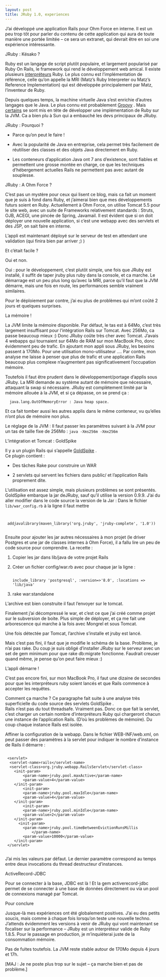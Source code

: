 ```yaml
---
layout: post
title: JRuby 1.0, experiences
---
```

<p>J&rsquo;ai d&eacute;velopp&eacute; une application Rails pour Ohm Force en interne. Il est un peu trop t&ocirc;t pour parler du contenu de cette application qui aura de toute mani&egrave;re une port&eacute;e limit&eacute;e &#8211; ce sera un extranet, qui devrait &ecirc;tre en soi une exp&eacute;rience int&eacute;ressante. </p>

<p>JRuby : K&eacute;sako ? </p>

<p>Ruby est un langage de script plut&ocirc;t populaire, et largement popularis&eacute; par Ruby On Rails, le framework qui rend le d&eacute;veloppement web amical.
  Il existe plusieurs  <a href="http://fr.wikipedia.org/wiki/Interpr%C3%A8te_(informatique)" title="http://fr.wikipedia.org/wiki/Interpr%C3%A8te_(informatique)">interpr&eacute;teurs</a>  Ruby. Le plus connu est l&rsquo;impl&eacute;mentation de r&eacute;f&eacute;rence, celle qu&rsquo;on appelle la MRI (Matz&rsquo;s Ruby Interpreter ou Matz&rsquo;s Reference Implementation) qui est d&eacute;velopp&eacute;e principalement par Matz, l&rsquo;inventeur de Ruby.  </p>

<p>Depuis quelques temps, la machine virtuelle Java s&rsquo;est enrichie d&rsquo;autres langages que le Java. Le plus connu est probablement  <a href="http://java.sun.com/developer/technicalArticles/JavaLP/groovy/" title="http://java.sun.com/developer/technicalArticles/JavaLP/groovy/">Groovy</a> . Mais  <a href="http://headius.blogspot.com/" title="http://headius.blogspot.com/">certains</a>  se sont mis en t&ecirc;te de d&eacute;velopper une impl&eacute;mentation de Ruby sur la JVM. Ca a bien plu &agrave; Sun qui a embauch&eacute; les devs principaux de JRuby.  </p>

<p>JRuby : Pourquoi ? </p>

<ul>
<li><p>Parce qu&rsquo;on peut le faire !  </p></li>
<li><p>Avec la popularit&eacute; de Java en entreprise, cela permet tr&egrave;s facilement de r&eacute;utiliser des classes et des objets Java directement en Ruby.  </p></li>
<li>Les conteneurs d&rsquo;application Java ont 7 ans d&rsquo;existence, sont fiables et permettent une grosse mont&eacute;e en charge, ce que les techniques d&rsquo;h&eacute;bergement actuelles Rails ne permettent pas avec autant de souplesse.  </li>
</ul>

<p>JRuby : A Ohm Force ? </p>

<p>C&rsquo;est pas un myst&egrave;re pour ceux qui lisent ce blog, mais ca fait un moment que je suis &agrave; fond dans Ruby, et j&rsquo;aimerai bien que mes d&eacute;veloppements futurs soient en Ruby.
 Actuellement &agrave; Ohm Force, on utilise Tomcat 5.5 pour le site web, avec un suite de Frameworks relativement standards : Struts, OJB, ACEGI, une pinc&eacute;e de Spring, Javamail.
 Il est &eacute;vident que si on doit d&eacute;ployer une nouvelle application, si c&rsquo;est une webapp avec des servlets et des JSP, on sait faire en interne. </p>

<p>L&rsquo;appli est maintenant d&eacute;ploy&eacute; sur le serveur de test en attendant une validation (qui finira bien par arriver ;) ) </p>

<p>Et c&rsquo;&eacute;tait facile ? </p>

<p>Oui et non.</p>

<p>Oui : pour le d&eacute;veloppement, c&rsquo;est plut&ocirc;t simple, une fois que JRuby est install&eacute;, il suffit de taper jruby plus ruby dans la console, et ca marche.
 Le d&eacute;marrage est un peu plus long qu&rsquo;avec la MRI, parce qu&rsquo;il faut que la JVM d&eacute;marre, mais une fois en route, les performances semble vraiment similaires. </p>

<p>Pour le d&eacute;ploiement par contre, j&rsquo;ai eu plus de probl&egrave;mes qui m&rsquo;ont co&ucirc;t&eacute; 2 jours et quelques surprises. </p>

<p>La m&eacute;moire ! </p>

<p>La JVM limite la m&eacute;moire disponible. Par d&eacute;faut, le tas est &agrave; 64Mo, c&rsquo;est tr&egrave;s largement insuffisant pour l&rsquo;int&eacute;gration Rails sur Tomcat. Avec 256Mo, ca passe beaucoup mieux :)
 Donc JRuby co&ucirc;te tr&egrave;s cher avec Tomcat. J&rsquo;avais 4 webapps qui tournaient sur 64Mo de RAM sur mon MacBook Pro, donc &eacute;videmment peu de trafic. En ajoutant mon appli sous JRuby, les besoins passent &agrave; 170Mo. Pour une utilisation mono-utilisateur &#8230;. Par contre, mon analyse me laisse &agrave; penser que plus de trafic et une application Rails beaucoup plus complexe n&rsquo;augmentent pas significativement l&rsquo;occupation m&eacute;moire. </p>

<p>Toutefois il faut &ecirc;tre prudent dans le d&eacute;veloppement/portage d&rsquo;applis sous JRuby. La MRI demande au syst&egrave;me autant de m&eacute;moire que n&eacute;cessaire, attaquant la swap si n&eacute;cessaire. JRuby est compl&egrave;tement limit&eacute; par la m&eacute;moire allou&eacute;e &agrave; la JVM, et si &ccedil;a d&eacute;passe, on se prend &ccedil;a : </p>

<pre><code>  java.lang.OutOfMemoryError : Java heap space.
</code></pre>

<p>Et ca fait tomber aussi les autres applis dans le m&ecirc;me conteneur, vu qu&rsquo;elles n&rsquo;ont plus de m&eacute;moire non plus. </p>

<p>Le r&eacute;glage de la JVM :
 Il faut passer les param&egrave;tres suivant &agrave; la JVM pour un tas de taille fixe de 256Mo :
      <code>java -Xms256m -Xmx256m</code></p>

<p>L&rsquo;int&eacute;gration et Tomcat : GoldSpike </p>

<p>Il y a un plugin Rails qui s&rsquo;appelle  <a href="http://www.headius.com/jrubywiki/index.php/Rails_Integration" title="http://www.headius.com/jrubywiki/index.php/Rails_Integration">GoldSpike</a> .<br>
 Ce plugin contient :  </p>

<ul>
<li><p>Des t&acirc;ches Rake pour construire un WAR  </p></li>
<li><p>2 servlets qui servent les fichiers dans public/ et l&rsquo;application Rails proprement dite.  </p></li>
</ul>

<p>L&rsquo;utilisation est assez simple, mais plusieurs probl&egrave;mes se sont pr&eacute;sent&eacute;s.
 GoldSpike embarque la jar deJRuby, sauf qu&rsquo;il utilise la version 0.9.9. J&rsquo;ai du aller modifier dans le code source la version de la Jar :
 Dans le fichier <code>lib/war_config.rb</code> &agrave; la ligne il faut mettre<br>
 <pre><code class="ruby"><br>
 add<em>java</em>library(maven_library('org.jruby', 'jruby-complete', '1.0'))
   </code></pre>
 Ensuite pour ajouter les jar autres n&eacute;cessaires &agrave; mon projet (le driver Postgres et une jar de classes internes &agrave; Ohm Force), il a fallu lire un peu de code source pour comprendre.
 La recette : </p>

<ol>
<li><p>Copier les jar dans lib/java de votre projet Rails  </p></li>
<li><p>Cr&eacute;er un fichier config/war.rb avec pour chaque jar la ligne : </p>

<pre><code class="ruby">
include_library 'postgresql', :version=&gt;'8.0', :locations =&gt; 'lib/java'</code></pre>    </li>
<li><p>rake war:standalone   </p></li>
</ol>

<p>L&rsquo;archive est bien construite il faut l&rsquo;envoyer sur le tomcat. </p>

<p>Finalement j&rsquo;ai d&eacute;compress&eacute; le war, et c&rsquo;est ce que j&rsquo;ai cr&eacute;&eacute; comme projet sur le subversion de boite. Plus simple de d&eacute;ployer, et &ccedil;a me fait une arborescence qui marche &agrave; la fois avec Mongrel et sous Tomcat. </p>

<p>Une fois d&eacute;tect&eacute;e par Tomcat, l&rsquo;archive s&rsquo;installe et jruby est lanc&eacute;. </p>

<p>Mais c&rsquo;est pas fini, il faut que je modifie le sch&eacute;ma de la base. Probl&egrave;me, je n&rsquo;ai pas rake. Du coup je suis oblig&eacute; d&rsquo;installer JRuby sur le serveur avec un set de gem minimum pour que rake db:migrate fonctionne. Faudrait creuser quand m&ecirc;me, je pense qu&rsquo;on peut faire mieux :) </p>

<p>L&rsquo;appli d&eacute;marre ! </p>

<p>C&rsquo;est pas encore fini, sur mon MacBook Pro, il faut une dizaine de secondes pour que les interpr&eacute;teurs ruby soient lanc&eacute;s et que Rails commence &agrave; accepter les requ&ecirc;tes. </p>

<p>Comment &ccedil;a marche ?
  Ce paragraphe fait suite &agrave; une analyse tr&egrave;s superficielle du code source des servlets GoldSpike  .<br>
 Rails n&rsquo;est pas du tout threadsafe. Vraiment pas. Donc ce que fait la servlet, c&rsquo;est charger un certain nombre d&rsquo;interpr&eacute;teurs Ruby qui chargeront chacun une instance de l&rsquo;application Rails. (D&rsquo;o&ugrave; les probl&egrave;mes de m&eacute;moire). Du coup chaque instance Rails est isol&eacute;e. </p>

<p>Affiner la configuration de la webapp.
 Dans le fichier WEB-INF/web.xml, on peut passer des param&egrave;tres &agrave; la servlet pour indiquer le nombre d&rsquo;instance de Rails il d&eacute;marre :
  <pre><code class="html">
 &lt;servlet&gt;
  &lt;servlet-name&gt;rails&lt;/servlet-name&gt;
  &lt;servlet-class&gt;org.jruby.webapp.RailsServlet&lt;/servlet-class&gt;
    &lt;init-param&gt;
        &lt;param-name&gt;jruby.pool.maxActive&lt;/param-name&gt;
        &lt;param-value&gt;4&lt;/param-value&gt;
    &lt;/init-param&gt;
        &lt;init-param&gt;
        &lt;param-name&gt;jruby.pool.maxIdle&lt;/param-name&gt;
        &lt;param-value&gt;4&lt;/param-value&gt;
    &lt;/init-param&gt;
        &lt;init-param&gt;
        &lt;param-name&gt;jruby.pool.minIdle&lt;/param-name&gt;
        &lt;param-value&gt;2&lt;/param-value&gt;
    &lt;/init-param&gt;
      &lt;init-param&gt;
        &lt;param-name&gt;jruby.pool.timeBetweenEvictionRunsMillis
            &lt;/param-name&gt;
        &lt;param-value&gt;10000&lt;/param-value&gt;
    &lt;/init-param&gt;
 &lt;/servlet&gt;
   </code></pre>
 J&rsquo;ai mis les valeurs par d&eacute;faut. Le dernier param&egrave;tre correspond au temps entre deux invocations du thread destructeur d&rsquo;instances. </p>

<p>ActiveRecord-JDBC </p>

<p>Pour se connecter &agrave; la base, JDBC est l&agrave; ! Et la gem activerecord-jdbc permet de se connecter &agrave; une base de donn&eacute;es directement ou via un pool de connexions manag&eacute; par Tomcat. </p>

<p>Pour conclure </p>

<p>Jusque-l&agrave; mes exp&eacute;riences ont &eacute;t&eacute; globalement positives. J&rsquo;ai eu des petits soucis, mais comme &agrave; chaque fois lorsqu&rsquo;on teste une nouvelle techno. J&rsquo;attends &eacute;videmment les versions &agrave; venir de JRuby qui vont maintenant se focaliser sur la performance &#8211; JRuby est un interpr&eacute;teur valide de Ruby 1.8.5.
 Pour le passage en production, je m&rsquo;inqui&egrave;terai juste de la consommation m&eacute;moire. </p>

<p>Pas de fuites toutefois. La JVM reste stable autour de 170Mo depuis 4 jours et 17h. </p>

<p>[MAJ : Je ne poste plus trop sur le sujet &#8211; &ccedil;a marche bien et pas de probl&egrave;me.]</p>      
